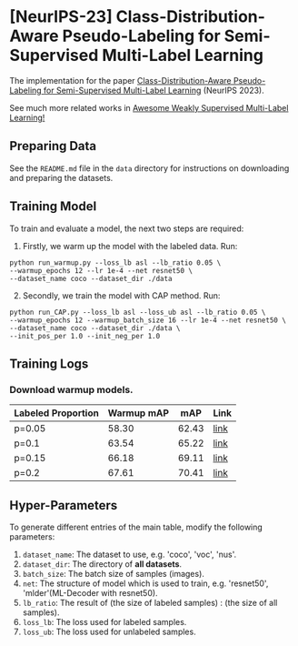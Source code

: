 # [NeurIPS-23] Class-Distribution-Aware Pseudo-Labeling for Semi-Supervised Multi-Label Learning

The implementation for the paper [Class-Distribution-Aware Pseudo-Labeling for Semi-Supervised Multi-Label Learning](http://www.xiemk.pro/publication/neurips23-cap.pdf) (NeurIPS 2023). 

See much more related works in [Awesome Weakly Supervised Multi-Label Learning!](https://github.com/milkxie/awesome-weakly-supervised-multi-label-learning) 

## Preparing Data 

See the `README.md` file in the `data` directory for instructions on downloading and preparing the datasets.

## Training Model

To train and evaluate a model, the next two steps are required:

1. Firstly, we warm up the model with the labeled data. Run:
```
python run_warmup.py --loss_lb asl --lb_ratio 0.05 \
--warmup_epochs 12 --lr 1e-4 --net resnet50 \
--dataset_name coco --dataset_dir ./data
```

2. Secondly, we train the model with CAP method. Run:
```
python run_CAP.py --loss_lb asl --loss_ub asl --lb_ratio 0.05 \
--warmup_epochs 12 --warmup_batch_size 16 --lr 1e-4 --net resnet50 \
--dataset_name coco --dataset_dir ./data \
--init_pos_per 1.0 --init_neg_per 1.0
```

## Training Logs

### Download warmup models.

| Labeled Proportion | Warmup mAP | mAP   | Link                                                         |
| :----------------- | ---------- | ----- | ------------------------------------------------------------ |
| p=0.05             | 58.30      | 62.43 | [link](https://drive.google.com/drive/folders/1IXykq-Q6raTAU3r39R-IiKm-kJRHAUVw?usp=drive_link) |
| p=0.1              | 63.54      | 65.22 | [link](https://drive.google.com/drive/folders/1EEcIjG6qScOxIacKr2EEFm0a0CaoNpgx?usp=drive_link) |
| p=0.15             | 66.18      | 69.11 | [link](https://drive.google.com/drive/folders/10PQPWHu7RAX48v2ooih6r2u6BrxjdICh?usp=drive_link) |
| p=0.2              | 67.61      | 70.41 | [link](https://drive.google.com/drive/folders/18ZRLCmzxO4mEvdlDMdRPIKrWjfO16wUe?usp=drive_link) |



## Hyper-Parameters
To generate different entries of the main table, modify the following parameters:
1. `dataset_name`: The dataset to use, e.g. 'coco', 'voc', 'nus'.
2. `dataset_dir`: The directory of **all datasets**. 
3. `batch_size`: The batch size of samples (images).
4. `net`: The structure of model which is used to train, e.g. 'resnet50', 'mlder'(ML-Decoder with resnet50).
5. `lb_ratio`: The result of (the size of labeled samples) : (the size of all samples).
6. `loss_lb`: The loss used for labeled samples.
7. `loss_ub`: The loss used for unlabeled samples.